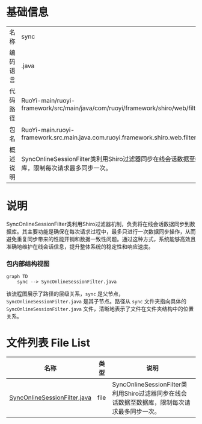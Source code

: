 # 基础信息

|      |      |
|------|------|
| 名称 | sync |
| 编码语言 | .java |
| 代码路径 | RuoYi-main/ruoyi-framework/src/main/java/com/ruoyi/framework/shiro/web/filter/sync |
| 包名 | RuoYi-main.ruoyi-framework.src.main.java.com.ruoyi.framework.shiro.web.filter.sync |
| 概述说明 | SyncOnlineSessionFilter类利用Shiro过滤器同步在线会话数据至数据库，限制每次请求最多同步一次。 |

# 说明

SyncOnlineSessionFilter类利用Shiro过滤器机制，负责将在线会话数据同步到数据库。其主要功能是确保在每次请求过程中，最多只进行一次数据同步操作，从而避免重复同步带来的性能开销和数据一致性问题。通过这种方式，系统能够高效且准确地维护在线会话信息，提升整体系统的稳定性和响应速度。


### 包内部结构视图

```mermaid
graph TD
    sync --> SyncOnlineSessionFilter.java
```

该流程图展示了路径的层级关系，`sync` 是父节点，`SyncOnlineSessionFilter.java` 是其子节点。路径从 `sync` 文件夹指向具体的 `SyncOnlineSessionFilter.java` 文件，清晰地表示了文件在文件夹结构中的位置关系。

# 文件列表 File List

| 名称   | 类型  | 说明 |
|-------|------|-------------|
| [SyncOnlineSessionFilter.java](SyncOnlineSessionFilter.md) | file | SyncOnlineSessionFilter类利用Shiro过滤器同步在线会话数据至数据库，限制每次请求最多同步一次。 |


